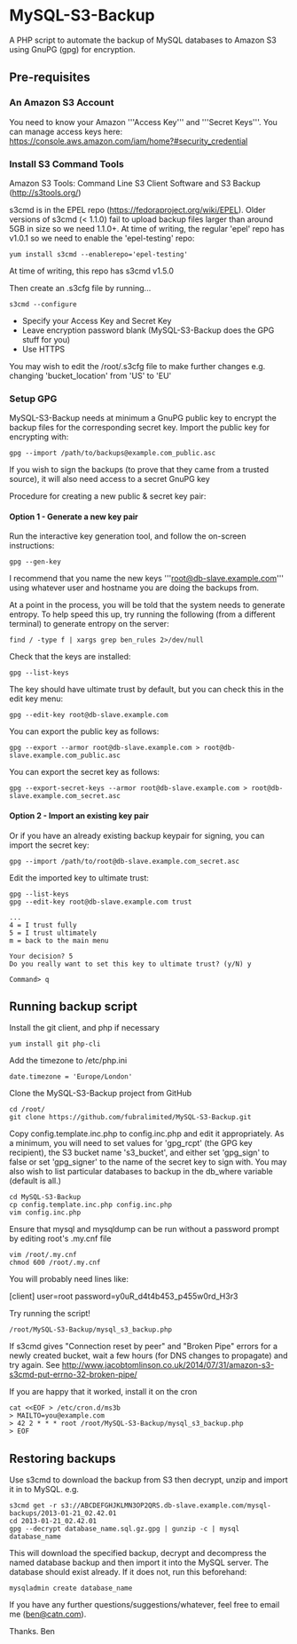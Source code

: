 # MySQL-S3-Backup

A PHP script to automate the backup of MySQL databases to Amazon S3 using GnuPG (gpg) for encryption.

## Pre-requisites
### An Amazon S3 Account
You need to know your Amazon '''Access Key''' and '''Secret Keys'''.
You can manage access keys here: https://console.aws.amazon.com/iam/home?#security_credential

### Install S3 Command Tools

Amazon S3 Tools: Command Line S3 Client Software and S3 Backup (http://s3tools.org/)

s3cmd is in the EPEL repo (https://fedoraproject.org/wiki/EPEL). Older versions of s3cmd
(< 1.1.0) fail to upload backup files larger than around 5GB in size so we need 1.1.0+.
At time of writing, the regular 'epel' repo has v1.0.1 so we need to enable the 'epel-testing' repo:

    yum install s3cmd --enablerepo='epel-testing'

At time of writing, this repo has s3cmd v1.5.0

Then create an .s3cfg file by running...

    s3cmd --configure

* Specify your Access Key and Secret Key
* Leave encryption password blank (MySQL-S3-Backup does the GPG stuff for you)
* Use HTTPS

You may wish to edit the /root/.s3cfg file to make further changes
e.g. changing 'bucket_location' from 'US' to 'EU'

### Setup GPG ###

 MySQL-S3-Backup needs at minimum a GnuPG public key to encrypt the backup files for the corresponding secret key.
 Import the public key for encrypting with:

    gpg --import /path/to/backups@example.com_public.asc

If you wish to sign the backups (to prove that they came from a trusted source), it will also need access to a secret GnuPG key

Procedure for creating a new public & secret key pair:

#### Option 1 - Generate a new key pair
Run the interactive key generation tool, and follow the on-screen instructions:

    gpg --gen-key

I recommend that you name the new keys '''root@db-slave.example.com''' using whatever user and hostname you are doing the backups from.

At a point in the process, you will be told that the system needs to generate entropy.
To help speed this up, try running the following (from a different terminal) to generate entropy on the server:

    find / -type f | xargs grep ben_rules 2>/dev/null

Check that the keys are installed:

    gpg --list-keys

The key should have ultimate trust by default, but you can check this in the edit key menu:

    gpg --edit-key root@db-slave.example.com

You can export the public key as follows:

    gpg --export --armor root@db-slave.example.com > root@db-slave.example.com_public.asc

You can export the secret key as follows:

    gpg --export-secret-keys --armor root@db-slave.example.com > root@db-slave.example.com_secret.asc

#### Option 2 - Import an existing key pair

Or if you have an already existing backup keypair for signing, you can import the secret key:

    gpg --import /path/to/root@db-slave.example.com_secret.asc

Edit the imported key to ultimate trust:

    gpg --list-keys
    gpg --edit-key root@db-slave.example.com trust

    ...
    4 = I trust fully
    5 = I trust ultimately
    m = back to the main menu

    Your decision? 5
    Do you really want to set this key to ultimate trust? (y/N) y

    Command> q

####

## Running backup script

Install the git client, and php if necessary

    yum install git php-cli

Add the timezone to /etc/php.ini

    date.timezone = 'Europe/London'

Clone the MySQL-S3-Backup project from GitHub

    cd /root/
    git clone https://github.com/fubralimited/MySQL-S3-Backup.git

Copy config.template.inc.php to config.inc.php and edit it appropriately.
As a minimum, you will need to set values for 'gpg_rcpt' (the GPG key recipient), the S3 bucket 
name 's3_bucket', and either set 'gpg_sign' to false or set 'gpg_signer' to the name of the secret key to sign with.
You may also wish to list particular databases to backup in the db_where variable (default is all.)

    cd MySQL-S3-Backup
    cp config.template.inc.php config.inc.php
    vim config.inc.php

Ensure that mysql and mysqldump can be run without a password prompt by editing root's .my.cnf file

    vim /root/.my.cnf
    chmod 600 /root/.my.cnf

You will probably need lines like:

[client]
user=root
password=y0uR_d4t4b453_p455w0rd_H3r3

Try running the script!

    /root/MySQL-S3-Backup/mysql_s3_backup.php

If s3cmd gives "Connection reset by peer" and "Broken Pipe" errors for a newly created bucket, wait a few hours (for DNS changes to propagate) and try again.  See http://www.jacobtomlinson.co.uk/2014/07/31/amazon-s3-s3cmd-put-errno-32-broken-pipe/

If you are happy that it worked, install it on the cron

    cat <<EOF > /etc/cron.d/ms3b
    > MAILTO=you@example.com
    > 42 2 * * * root /root/MySQL-S3-Backup/mysql_s3_backup.php
    > EOF

## Restoring backups

Use s3cmd to download the backup from S3 then decrypt, unzip and import it in to MySQL.  e.g.

    s3cmd get -r s3://ABCDEFGHJKLMN3OP2QRS.db-slave.example.com/mysql-backups/2013-01-21_02.42.01
    cd 2013-01-21_02.42.01
    gpg --decrypt database_name.sql.gz.gpg | gunzip -c | mysql database_name

This will download the specified backup, decrypt and decompress the named database backup and then
import it into the MySQL server. The database should exist already. If it does not, run this beforehand:

    mysqladmin create database_name

If you have any further questions/suggestions/whatever, feel free to email me (ben@catn.com).

Thanks.
Ben
